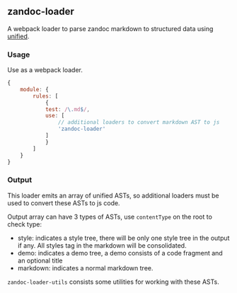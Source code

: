 ## zandoc-loader

A webpack loader to parse zandoc markdown to structured data using [unified](https://github.com/unifiedjs/unified).

### Usage

Use as a webpack loader.

```js
{
	module: {
		rules: [
			{
			test: /\.md$/,
			use: [
				// additional loaders to convert markdown AST to js
				'zandoc-loader'
			]
			}
		]
	}
}
```

### Output

This loader emits an array of unified ASTs, so additional loaders must be used to convert these ASTs to js code.

Output array can have 3 types of ASTs, use `contentType` on the root to check type:

* style: indicates a style tree, there will be only one style tree in the output if any. All styles tag in the markdown will be consolidated.
* demo: indicates a demo tree, a demo consists of a code fragment and an optional title
* markdown: indicates a normal markdown tree.

`zandoc-loader-utils` consists some utilities for working with these ASTs.
